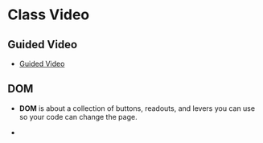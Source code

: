 # Class Video

## Guided Video

- [Guided Video](https://www.youtube.com/watch?v=XydfZvsoOJw&t=7s)

## DOM

- **DOM** is about a collection of buttons, readouts, and levers you can use so your code can change the page.

-
